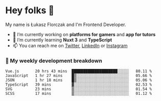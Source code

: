 # Hey folks 👋

My name is Łukasz Florczak and I'm Frontend Developer. 

- 🔭 I’m currently working on **platforms for gamers** and **app for tutors**
- 🌱 I’m currently learning **Nuxt 3** and **TypeScript**
- 📫 You can reach me on [Twitter](https://twitter.com/lukaszflorczak), [LinkedIn](https://pl.linkedin.com/in/lukasz-florczak) or [Instagram](https://instagram.com/lukaszflorczak)


### 🧮 My weekly development breakdown

<!--START_SECTION:waka-->

```text
Vue.js       20 hrs 43 mins  ████████████████████░░░░░   80.11 %
JavaScript   1 hr 27 mins    █▒░░░░░░░░░░░░░░░░░░░░░░░   05.66 %
JSON         1 hr 18 mins    █▒░░░░░░░░░░░░░░░░░░░░░░░   05.06 %
TypeScript   39 mins         ▓░░░░░░░░░░░░░░░░░░░░░░░░   02.53 %
SVG          23 mins         ▒░░░░░░░░░░░░░░░░░░░░░░░░   01.54 %
SCSS         17 mins         ▒░░░░░░░░░░░░░░░░░░░░░░░░   01.12 %
```

<!--END_SECTION:waka-->

<!--
**lukaszflorczak/lukaszflorczak** is a ✨ _special_ ✨ repository because its `README.md` (this file) appears on your GitHub profile.

Here are some ideas to get you started:

- 🔭 I’m currently working on ...
- 🌱 I’m currently learning ...
- 👯 I’m looking to collaborate on ...
- 🤔 I’m looking for help with ...
- 💬 Ask me about ...
- 📫 How to reach me: ...
- 😄 Pronouns: ...
- ⚡ Fun fact: ...
-->
